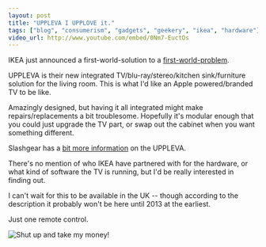 ```yaml
---
layout: post
title: "UPPLEVA I UPPLOVE it."
tags: ["blog", "consumerism", "gadgets", "geekery", "ikea", "hardware"]
video_url: http://www.youtube.com/embed/0Nm7-EuctOs
---
```

IKEA just announced a first-world-solution to a [first-world-problem](http://first-world-problems.com/).

UPPLEVA is their new integrated TV/blu-ray/stereo/kitchen sink/furniture solution for the living room. This is what I'd like an Apple powered/branded TV to be like.

<!-- more -->

Amazingly designed, but having it all integrated might make repairs/replacements a bit troublesome. Hopefully it's modular enough that you could just upgrade the TV part, or swap out the cabinet when you want something different.

Slashgear has a [bit more information](http://www.slashgear.com/ikea-integrated-av-furniture-coming-this-fall-17223202/) on the UPPLEVA.

There's no mention of who IKEA have partnered with for the hardware, or what kind of software the TV is running, but I'd be really interested in finding out.

I can't wait for this to be available in the UK -- though according to the description it probably won't be here until 2013 at the earliest.

Just one remote control.

![Shut up and take my money!](http://uk.omg.li/OUUE/Image%202013.04.23%2020%3A34%3A06.jpeg)
